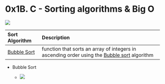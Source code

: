 # 0x1B. C - Sorting algorithms & Big O

![](https://s3.amazonaws.com/intranet-projects-files/holbertonschool-low_level_programming/248/willy-wonka.png)



| Sort Algorithm | Description |
| :------ | :------------- |
| [Bubble Sort](./0-bubble_sort.c) | function that sorts an array of integers in ascending order using the [Bubble sort](https://alx-intranet.hbtn.io/rltoken/awhP8BhtkGi-lwmMc2-KAw) algorithm |



- Bubble Sort

  - ![](https://youtu.be/lyZQPjUT5B4)